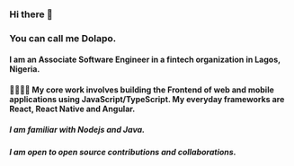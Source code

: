 ### Hi there 👋

### You can call me Dolapo.

#### I am an Associate Software Engineer in a fintech organization in Lagos, Nigeria.

#### 🏋🏽‍♀️🎯 My core work involves building the Frontend of web and mobile applications using JavaScript/TypeScript. My everyday frameworks are React, React Native and Angular. 

##### I am familiar with Nodejs and Java.

##### I am open to open source contributions and collaborations.
<!--
**Adezayn/Adezayn** is a ✨ _special_ ✨ repository because its `README.md` (this file) appears on your GitHub profile.

Here are some ideas to get you started:

- 🔭 I’m currently working on ...
- 🌱 I’m currently learning ...
- 👯 I’m looking to collaborate on ...
- 🤔 I’m looking for help with ...
- 💬 Ask me about ...
- 📫 How to reach me: ...
- 😄 Pronouns: ...
- ⚡ Fun fact: ...
-->
